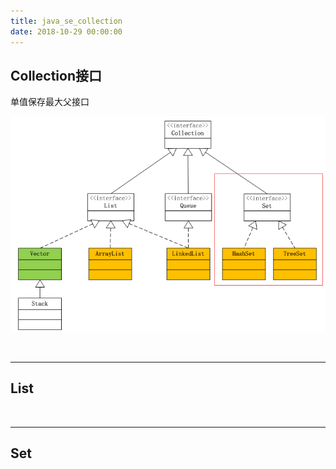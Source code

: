 ```yaml
---
title: java_se_collection
date: 2018-10-29 00:00:00
---
```

## Collection接口

单值保存最大父接口

![Collection API](../../../resource/jse_collection_Collection接口.png)

<br/>
<hr/>
  
## List

<br/>
<hr/>

## Set